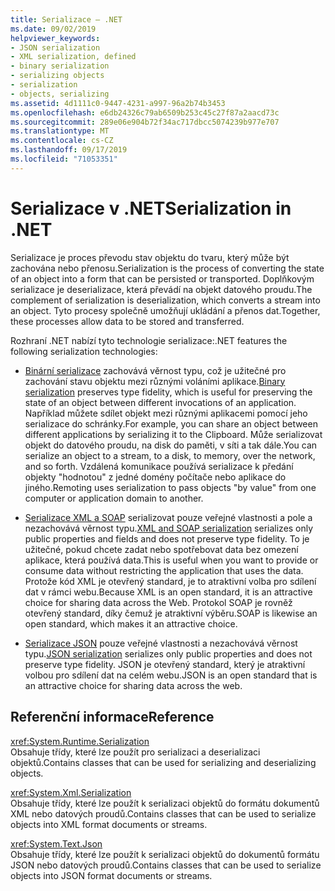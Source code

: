 ```yaml
---
title: Serializace – .NET
ms.date: 09/02/2019
helpviewer_keywords:
- JSON serialization
- XML serialization, defined
- binary serialization
- serializing objects
- serialization
- objects, serializing
ms.assetid: 4d1111c0-9447-4231-a997-96a2b74b3453
ms.openlocfilehash: e6db24326c79ab6509b253c45c27f87a2aacd73c
ms.sourcegitcommit: 289e06e904b72f34ac717dbcc5074239b977e707
ms.translationtype: MT
ms.contentlocale: cs-CZ
ms.lasthandoff: 09/17/2019
ms.locfileid: "71053351"
---
```

# <a name="serialization-in-net"></a><span data-ttu-id="a34df-102">Serializace v .NET</span><span class="sxs-lookup"><span data-stu-id="a34df-102">Serialization in .NET</span></span>

<span data-ttu-id="a34df-103">Serializace je proces převodu stav objektu do tvaru, který může být zachována nebo přenosu.</span><span class="sxs-lookup"><span data-stu-id="a34df-103">Serialization is the process of converting the state of an object into a form that can be persisted or transported.</span></span> <span data-ttu-id="a34df-104">Doplňkovým serializace je deserializace, která převádí na objekt datového proudu.</span><span class="sxs-lookup"><span data-stu-id="a34df-104">The complement of serialization is deserialization, which converts a stream into an object.</span></span> <span data-ttu-id="a34df-105">Tyto procesy společně umožňují ukládání a přenos dat.</span><span class="sxs-lookup"><span data-stu-id="a34df-105">Together, these processes allow data to be stored and transferred.</span></span>  
  
<span data-ttu-id="a34df-106">Rozhraní .NET nabízí tyto technologie serializace:</span><span class="sxs-lookup"><span data-stu-id="a34df-106">.NET features the following serialization technologies:</span></span>  
  
- <span data-ttu-id="a34df-107">[Binární serializace](binary-serialization.md) zachovává věrnost typu, což je užitečné pro zachování stavu objektu mezi různými voláními aplikace.</span><span class="sxs-lookup"><span data-stu-id="a34df-107">[Binary serialization](binary-serialization.md) preserves type fidelity, which is useful for preserving the state of an object between different invocations of an application.</span></span> <span data-ttu-id="a34df-108">Například můžete sdílet objekt mezi různými aplikacemi pomocí jeho serializace do schránky.</span><span class="sxs-lookup"><span data-stu-id="a34df-108">For example, you can share an object between different applications by serializing it to the Clipboard.</span></span> <span data-ttu-id="a34df-109">Může serializovat objekt do datového proudu, na disk do paměti, v síti a tak dále.</span><span class="sxs-lookup"><span data-stu-id="a34df-109">You can serialize an object to a stream, to a disk, to memory, over the network, and so forth.</span></span> <span data-ttu-id="a34df-110">Vzdálená komunikace používá serializace k předání objekty "hodnotou" z jedné domény počítače nebo aplikace do jiného.</span><span class="sxs-lookup"><span data-stu-id="a34df-110">Remoting uses serialization to pass objects "by value" from one computer or application domain to another.</span></span>  
  
- <span data-ttu-id="a34df-111">[Serializace XML a SOAP](xml-and-soap-serialization.md) serializovat pouze veřejné vlastnosti a pole a nezachovává věrnost typu.</span><span class="sxs-lookup"><span data-stu-id="a34df-111">[XML and SOAP serialization](xml-and-soap-serialization.md) serializes only public properties and fields and does not preserve type fidelity.</span></span> <span data-ttu-id="a34df-112">To je užitečné, pokud chcete zadat nebo spotřebovat data bez omezení aplikace, která používá data.</span><span class="sxs-lookup"><span data-stu-id="a34df-112">This is useful when you want to provide or consume data without restricting the application that uses the data.</span></span> <span data-ttu-id="a34df-113">Protože kód XML je otevřený standard, je to atraktivní volba pro sdílení dat v rámci webu.</span><span class="sxs-lookup"><span data-stu-id="a34df-113">Because XML is an open standard, it is an attractive choice for sharing data across the Web.</span></span> <span data-ttu-id="a34df-114">Protokol SOAP je rovněž otevřený standard, díky čemuž je atraktivní výběru.</span><span class="sxs-lookup"><span data-stu-id="a34df-114">SOAP is likewise an open standard, which makes it an attractive choice.</span></span>  
  
- <span data-ttu-id="a34df-115">[Serializace JSON](system-text-json-overview.md) pouze veřejné vlastnosti a nezachovává věrnost typu.</span><span class="sxs-lookup"><span data-stu-id="a34df-115">[JSON serialization](system-text-json-overview.md) serializes only public properties and does not preserve type fidelity.</span></span> <span data-ttu-id="a34df-116">JSON je otevřený standard, který je atraktivní volbou pro sdílení dat na celém webu.</span><span class="sxs-lookup"><span data-stu-id="a34df-116">JSON is an open standard that is an attractive choice for sharing data across the web.</span></span>

## <a name="reference"></a><span data-ttu-id="a34df-117">Referenční informace</span><span class="sxs-lookup"><span data-stu-id="a34df-117">Reference</span></span>

<xref:System.Runtime.Serialization>  
<span data-ttu-id="a34df-118">Obsahuje třídy, které lze použít pro serializaci a deserializaci objektů.</span><span class="sxs-lookup"><span data-stu-id="a34df-118">Contains classes that can be used for serializing and deserializing objects.</span></span>
  
<xref:System.Xml.Serialization>  
<span data-ttu-id="a34df-119">Obsahuje třídy, které lze použít k serializaci objektů do formátu dokumentů XML nebo datových proudů.</span><span class="sxs-lookup"><span data-stu-id="a34df-119">Contains classes that can be used to serialize objects into XML format documents or streams.</span></span>

<xref:System.Text.Json>  
<span data-ttu-id="a34df-120">Obsahuje třídy, které lze použít k serializaci objektů do dokumentů formátu JSON nebo datových proudů.</span><span class="sxs-lookup"><span data-stu-id="a34df-120">Contains classes that can be used to serialize objects into JSON format documents or streams.</span></span>
